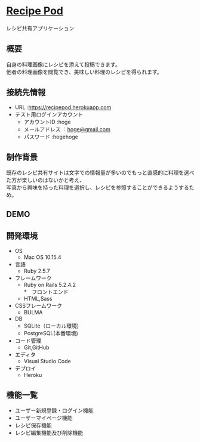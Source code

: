 # [Recipe Pod](https://recipepod.herokuapp.com)  
  レシピ共有アプリケーション  
  
  
## 概要  
  自身の料理画像にレシピを添えて投稿できます。   
  他者の料理画像を閲覧でき、美味しい料理のレシピを得られます。  
    
    
## 接続先情報  
* URL :https://recipepod.herokuapp.com  
* テスト用ログインアカウント  
  * アカウントID :hoge  
  * メールアドレス ：hoge@gmail.com  
  * パスワード :hogehoge  
  
  
## 制作背景
既存のレシピ共有サイトは文字での情報量が多いのでもっと直感的に料理を選べた方が楽しいのはないかと考え、  
写真から興味を持った料理を選択し、レシピを参照することができるようするため。  
  
  
## DEMO  
  
  
## 開発環境  
* OS  
  * Mac OS 10.15.4  
* 言語  
  * Ruby 2.5.7  
* フレームワーク  
  * Ruby on Rails 5.2.4.2  
*　フロントエンド  
  * HTML,Sass  
* CSSフレームワーク  
  * BULMA  
* DB  
  * SQLite（ローカル環境)　　
  * PostgreSQL(本番環境)  
* コード管理  
  * Git,GitHub  
* エディタ  
  * Visual Studio Code  
* デプロイ  
  * Heroku  
  
## 機能一覧  
* ユーザー新規登録・ログイン機能  
* ユーザーマイページ機能  
* レシピ保存機能  
* レシピ編集機能及び削除機能
